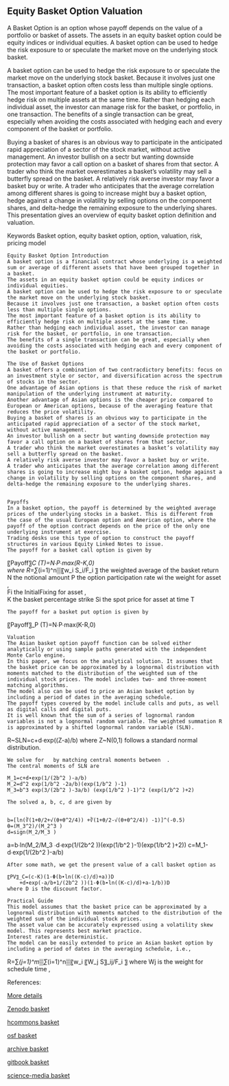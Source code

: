 ## Equity Basket Option Valuation
 
A Basket Option is an option whose payoff depends on the value of a portfolio or basket of assets. The assets in an equity basket option could be equity indices or individual equities. A basket option can be used to hedge the risk exposure to or speculate the market move on the underlying stock basket. 

A basket option can be used to hedge the risk exposure to or speculate the market move on the underlying stock basket. Because it involves just one transaction, a basket option often costs less than multiple single options. The most important feature of a basket option is its ability to efficiently hedge risk on multiple assets at the same time. Rather than hedging each individual asset, the investor can manage risk for the basket, or portfolio, in one transaction. The benefits of a single transaction can be great, especially when avoiding the costs associated with hedging each and every component of the basket or portfolio.


Buying a basket of shares is an obvious way to participate in the anticipated rapid appreciation of a sector of the stock market, without active management. An investor bullish on a sectr but wanting downside protection may favor a call option on a basket of shares from that sector. A trader who think the market overestimates a basket’s volatility may sell a butterfly spread on the basket. A relatively risk averse investor may favor a basket buy or write. A trader who anticipates that the average correlation among different shares is going to increase might buy a basket option, hedge against a change in volatility by selling options on the component shares, and delta-hedge the remaining exposure to the underlying shares. This presentation gives an overview of equity basket option definition and valuation.


Keywords
Basket option, equity basket option, option, valuation, risk, pricing model


	Equity Basket Option Introduction
	A basket option is a financial contract whose underlying is a weighted sum or average of different assets that have been grouped together in a basket.
	The assets in an equity basket option could be equity indices or individual equities.
	A basket option can be used to hedge the risk exposure to or speculate the market move on the underlying stock basket.
	Because it involves just one transaction, a basket option often costs less than multiple single options.
	The most important feature of a basket option is its ability to efficiently hedge risk on multiple assets at the same time. 
	Rather than hedging each individual asset, the investor can manage risk for the basket, or portfolio, in one transaction. 
	The benefits of a single transaction can be great, especially when avoiding the costs associated with hedging each and every component of the basket or portfolio.

	The Use of Basket Options
	A basket offers a combination of two contracdictory benefits: focus on an investment style or sector, and diversification across the spectrum of stocks in the sector.
	One advantage of Asian options is that these reduce the risk of market manipulation of the underlying instrument at maturity. 
	Another advantage of Asian options is the cheaper price compared to European or American options, because of the averaging feature that reduces the price volatility. 
	Buying a basket of shares is an obvious way to participate in the anticipated rapid appreciation of a sector of the stock market, without active management.
	An investor bullish on a sectr but wanting downside protection may favor a call option on a basket of shares from that sector.
	A trader who think the market overestimates a basket’s volatility may sell a butterfly spread on the basket.
	A relatively risk averse investor may favor a basket buy or write.
	A trader who anticipates that the average correlation among different shares is going to increase might buy a basket option, hedge against a change in volatility by selling options on the component shares, and delta-hedge the remaining exposure to the underlying shares.


	Payoffs
	In a basket option, the payoff is determined by the weighted average prices of the underlying stocks in a basket. This is different from the case of the usual European option and American option, where the payoff of the option contract depends on the price of the only one underlying instrument at exercise. 
	Trading desks use this type of option to construct the payoff structures in various Equity Linked Notes to issue. 
	The payoff for a basket call option is given by

〖Payoff〗_C (T)=N∙P∙max⁡(R-K,0)                                                           
where
R=∑_(i=1)^n▒〖w_i S_i/F_i 〗	the weighted average of the basket return
N	the notional amount
P	the option participation rate
wi	the weight for asset  ,  
Fi	the InitialFixing for asset  ,   
K	the basket percentage strike
Si	the spot price for asset   at time T

	The payoff for a basket put option is given by

〖Payoff〗_P (T)=N∙P∙max⁡(K-R,0)


	Valuation
	The Asian basket option payoff function can be solved either analytically or using sample paths generated with the independent Monte Carlo engine.
	In this paper, we focus on the analytical solution. It assumes that the basket price can be approximated by a lognormal distribution with moments matched to the distribution of the weighted sum of the individual stock prices. The model includes two- and three-moment matching algorithms.
	The model also can be used to price an Asian basket option by including a period of dates in the averaging schedule.
	The payoff types covered by the model include calls and puts, as well as digital calls and digital puts.
	It is well known that the sum of a series of lognormal random variables is not a lognormal random variable. The weighted summation R is approximated by a shifted lognormal random variable (SLN). 

R~SLN=c+d∙exp((Z-a)/b)
where Z~N(0,1) follows a standard normal distribution.

	We solve for   by matching central moments between  .
	The central moments of SLN are

	M_1=c+d∙exp(1/(2b^2 )-a/b)
	M_2=d^2 exp(1/b^2 -2a/b)(exp(1/b^2 )-1)
	M_3=b^3 exp(3/(2b^2 )-3a/b) (exp(1/b^2 )-1)^2 (exp(1/b^2 )+2)

	The solved a, b, c, d are given by


	b=[ln(∛(1+θ/2+√(θ+θ^2/4)) +∛(1+θ/2-√(θ+θ^2/4)) -1)]^(-0.5)
 	θ=(M_3^2)/(M_2^3 )
	d=sign(M_2/M_3 )
a=b∙ln(M_2/M_3 ∙d∙exp(1/(2b^2 ))(exp(1/b^2 )-1)(exp(1/b^2 )+2))
c=M_1-d∙exp(1/(2b^2 )-a/b)



	After some math, we get the present value of a call basket option as

	〖PV〗_C=(c-K)(1-Φ(b∙ln((K-c)/d)+a))D
		+d∙exp(-a/b+1/(2b^2 ))(1-Φ(b∙ln((K-c)/d)+a-1/b))D
	where D is the discount factor.

	Practical Guide
	This model assumes that the basket price can be approximated by a lognormal distribution with moments matched to the distribution of the weighted sum of the individual stock prices.
	The asset value can be accurately expressed using a volatility skew model. This represents best market practice.
	Interest rates are deterministic.
	The model can be easily extended to price an Asian basket option by including a period of dates in the averaging schedule, i.e.,

R=∑_(j=1)^m▒∑_(i=1)^n▒〖w_i 〖W_j S〗_ij/F_i 〗
where Wj is the weight for schedule time  ,  



 
 
 References:
 
  [More details](./EqBasket-3.pdf)
  
  [Zenodo basket](https://zenodo.org/record/5748077#.YpPJ8MPMKUk)
  
  [hcommons basket](https://hcommons.org/deposits/download/hc:38410/CONTENT/eqbarrier-11.pdf)
  
  [osf basket](https://osf.io/cjzba/download)
  
  [archive basket](https://ia803403.us.archive.org/16/items/eq-basket-3/EqBasket-archive.pdf)
  
  [gitbook basket](https://captim.gitbook.io/eqbasket/)
 
  [science-media basket](https://science-media.org/userfiles/1020/presentations/1020_presentation_498.pdf)
